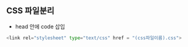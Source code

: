 ## CSS 파일분리

- head 안에 code 삽입

```python
<link rel="stylesheet" type="text/css" href = "(css파일이름).css">
```